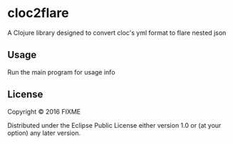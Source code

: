 # cloc2flare

A Clojure library designed to convert cloc's yml format to flare nested json

## Usage

Run the main program for usage info

## License

Copyright © 2016 FIXME

Distributed under the Eclipse Public License either version 1.0 or (at
your option) any later version.
